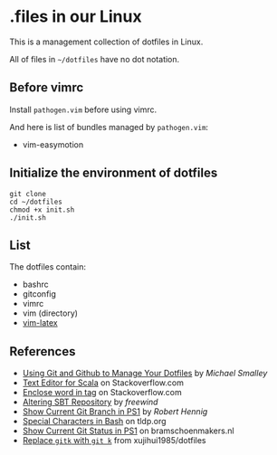 # .files in our Linux

This is a management collection of dotfiles in Linux.

All of files in `~/dotfiles` have no dot notation.
## Before vimrc
Install `pathogen.vim` before using vimrc.

And here is list of bundles managed by `pathogen.vim`:
* vim-easymotion

## Initialize the environment of dotfiles 

    git clone
    cd ~/dotfiles
    chmod +x init.sh
    ./init.sh

## List
The dotfiles contain:
* bashrc
* gitconfig
* vimrc
* vim (directory)
* [vim-latex](http://vim-latex.sourceforge.net)

## References
* [Using Git and Github to Manage Your Dotfiles](http://blog.smalleycreative.com/tutorials/using-git-and-github-to-manage-your-dotfiles/) by _Michael Smalley_
* [Text Editor for Scala](http://stackoverflow.com/questions/3626203/text-editor-for-scala) on Stackoverflow.com
* [Enclose word in tag](http://stackoverflow.com/a/10306845) on Stackoverflow.com
* [Altering SBT Repository](http://freewind.me/blog/20140509/2619.html) by _freewind_
* [Show Current Git Branch in PS1](https://coderwall.com/p/fz0e0g) by _Robert Hennig_
* [Special Characters in Bash](http://www.tldp.org/LDP/abs/html/special-chars.html) on tldp.org
* [Show Current Git Status in PS1](http://www.bramschoenmakers.nl/en/node/624) on bramschoenmakers.nl
* [Replace `gitk` with `git k`](https://github.com/xujihui1985/dotfiles/commit/75a1c5ed272db525e9b504a6a4826b3f1fcf5e7a#diff-4723a3b40361325f6612c40749b696d9) from xujihui1985/dotfiles
